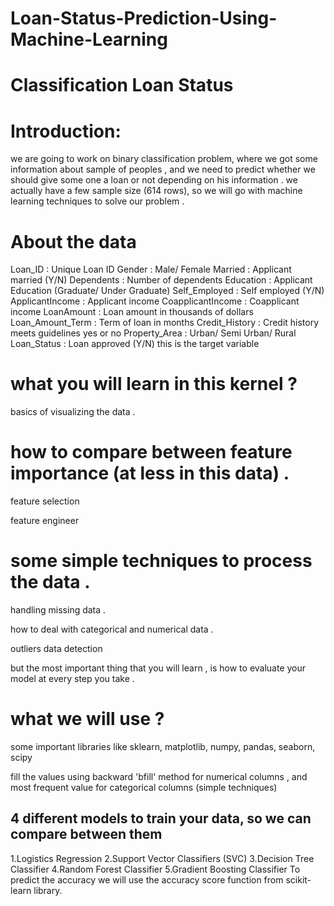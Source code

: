# Loan-Status-Prediction-Using-Machine-Learning
# Classification Loan Status


# Introduction:
we are going to work on binary classification problem, where we got some information about sample of peoples , and we need to predict whether we should give some one a loan or not depending on his information . we actually have a few sample size (614 rows), so we will go with machine learning techniques to solve our problem .
# About the data
Loan_ID : Unique Loan ID
Gender : Male/ Female
Married : Applicant married (Y/N)
Dependents : Number of dependents
Education : Applicant Education (Graduate/ Under Graduate)
Self_Employed : Self employed (Y/N)
ApplicantIncome : Applicant income
CoapplicantIncome : Coapplicant income
LoanAmount : Loan amount in thousands of dollars
Loan_Amount_Term : Term of loan in months
Credit_History : Credit history meets guidelines yes or no
Property_Area : Urban/ Semi Urban/ Rural
Loan_Status : Loan approved (Y/N) this is the target variable
# what you will learn in this kernel ?
basics of visualizing the data .

# how to compare between feature importance (at less in this data) .

feature selection

feature engineer

# some simple techniques to process the data .

handling missing data .

how to deal with categorical and numerical data .

outliers data detection

but the most important thing that you will learn , is how to evaluate your model at every step you take .

# what we will use ?
some important libraries like sklearn, matplotlib, numpy, pandas, seaborn, scipy

fill the values using backward 'bfill' method for numerical columns , and most frequent value for categorical columns (simple techniques)

## 4 different models to train your data, so we can compare between them
1.Logistics Regression
2.Support Vector Classifiers (SVC)
3.Decision Tree Classifier
4.Random Forest Classifier
5.Gradient Boosting Classifier
To predict the accuracy we will use the accuracy score function from scikit-learn library.
